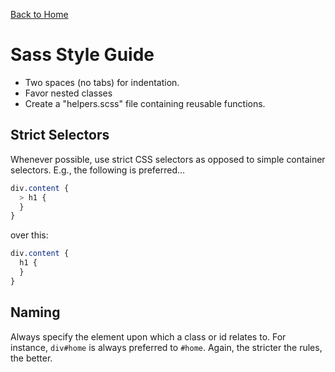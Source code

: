 [Back to Home](../../README.md)

Sass Style Guide
================

* Two spaces (no tabs) for indentation.
* Favor nested classes
* Create a "helpers.scss" file containing reusable functions.

Strict Selectors
----------------

Whenever possible, use strict CSS selectors as opposed to simple container selectors. E.g., the following is preferred...

```sass
div.content {
  > h1 {
  }
}
```

over this:

```sass
div.content {
  h1 {
  }
}
```

Naming
------

Always specify the element upon which a class or id relates to. For instance, `div#home` is always preferred to `#home`. Again, the stricter the rules, the better.


